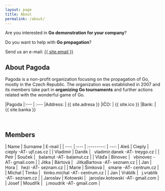 ```yaml
---
layout: page
title: About
permalink: /about/
---
```


Are you interested in **Go demonstration for your company**? 

Do you want to help with **Go propagation**?

Send us an e-mail:
<a href="mailto:{{ site.email }}">{{ site.email }}</a>

## About Pagoda

Pagoda is a non-profit organization focusing on the propagation of Go, mostly in the Czech Republic.
The organization was established in 2007 and its members take part in **organizing Go tournaments** and 
further actions related with the wonderful game of Go.


|Pagoda
|:--- | :---
|Address: | {{ site.adresa }}
|IČO:   | {{ site.ico }}
|Bank: | {{ site.banka }}

<br />

## Members

| Name | Surname |   E-mail   |
| ---: | :--- | :--------: | ---:
| Aleš | Cieply | &nbsp; cieply -AT- ujf.cas.cz |
| Vladimír | Daněk | &nbsp; vladimir.danek -AT- treygo.cz | 
| Petr | Souček | &nbsp; balamut -AT- balamut.cz | 
| Vláďa | Bínovec | &nbsp; vbinovec -AT- gmail.com | 
| Jitka | Bártová | &nbsp; JitkaBartova -AT- seznam.cz | 
| Jan | Hora | &nbsp; hezi -AT- seznam.cz | 
| Marie | Šimková | &nbsp; smarie -AT- centrum.cz |
| Michal | Timko | &nbsp; timko.michal -AT- centrum.cz |
| Jan | Vráblík | &nbsp; j.vrablik -AT- seznam.cz |
| Jaroslav | Kotowski | &nbsp; jaroslav.kotowski -AT- gmail.com |
| Josef | Moudřík | &nbsp; j.moudrik -AT- gmail.com |

